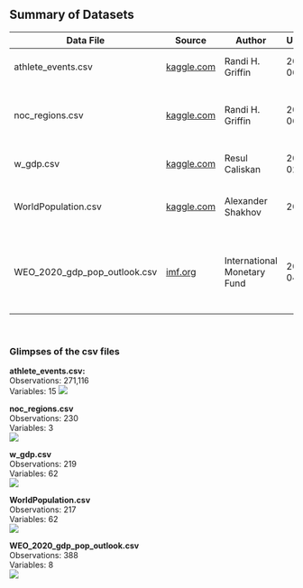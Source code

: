 ## Summary of Datasets

|Data File|Source|Author|Updated|Description|
|---------|------|------|-------|-----------|
|athlete_events.csv|[kaggle.com](https://www.kaggle.com/heesoo37/120-years-of-olympic-history-athletes-and-results)|Randi H. Griffin|2018-06-15| 120 years of olympic history |
|noc_regions.csv|[kaggle.com](https://www.kaggle.com/heesoo37/120-years-of-olympic-history-athletes-and-results)|Randi H. Griffin|2018-06-15| Olympic Committee codes and the corresponding region|
|w_gdp.csv|[kaggle.com](https://www.kaggle.com/resulcaliskan/countries-gdps)|Resul Caliskan|2018-02-01| GDP data by country and year |
|WorldPopulation.csv|[kaggle.com](https://www.kaggle.com/centurion1986/countries-population)|Alexander Shakhov| 2017 | Population data by country and year|
|WEO_2020_gdp_pop_outlook.csv|[imf.org](https://www.imf.org/external/pubs/ft/weo/2018/01/weodata/index.aspx)|International Monetary Fund| 2018-04-01| World economic outlook for GDP and population in 2020 by country|
<br>

### Glimpses of the csv files

**athlete_events.csv:**   
Observations: 271,116  
Variables: 15
![](../imgs/dataframe1.png)
<br>  

**noc_regions.csv**  
Observations: 230  
Variables: 3  
![](../imgs/dataframe2.png)
<br>

**w_gdp.csv**  
Observations: 219  
Variables: 62  
![](../imgs/dataframe3.png)
<br>

**WorldPopulation.csv**  
Observations: 217  
Variables: 62  
![](../imgs/dataframe4.png)
<br>  

**WEO_2020_gdp_pop_outlook.csv**  
Observations: 388  
Variables: 8  
![](../imgs/dataframe5.png)
